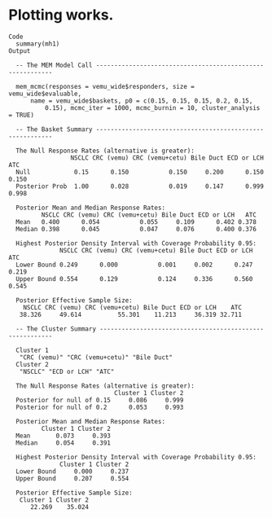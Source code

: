 # Plotting works.

    Code
      summary(mh1)
    Output
      
      -- The MEM Model Call ----------------------------------------------------------
      
      mem_mcmc(responses = vemu_wide$responders, size = vemu_wide$evaluable, 
          name = vemu_wide$baskets, p0 = c(0.15, 0.15, 0.15, 0.2, 0.15, 
              0.15), mcmc_iter = 1000, mcmc_burnin = 10, cluster_analysis = TRUE)
      
      -- The Basket Summary ----------------------------------------------------------
      
      The Null Response Rates (alternative is greater):
                     NSCLC CRC (vemu) CRC (vemu+cetu) Bile Duct ECD or LCH   ATC
      Null            0.15      0.150           0.150     0.200      0.150 0.150
      Posterior Prob  1.00      0.028           0.019     0.147      0.999 0.998
      
      Posterior Mean and Median Response Rates:
             NSCLC CRC (vemu) CRC (vemu+cetu) Bile Duct ECD or LCH   ATC
      Mean   0.400      0.054           0.055     0.109      0.402 0.378
      Median 0.398      0.045           0.047     0.076      0.400 0.376
      
      Highest Posterior Density Interval with Coverage Probability 0.95:
                  NSCLC CRC (vemu) CRC (vemu+cetu) Bile Duct ECD or LCH   ATC
      Lower Bound 0.249      0.000           0.001     0.002      0.247 0.219
      Upper Bound 0.554      0.129           0.124     0.336      0.560 0.545
      
      Posterior Effective Sample Size:
        NSCLC CRC (vemu) CRC (vemu+cetu) Bile Duct ECD or LCH    ATC
       38.326     49.614          55.301    11.213     36.319 32.711
      
      -- The Cluster Summary ---------------------------------------------------------
      
      Cluster 1                                           
       "CRC (vemu)" "CRC (vemu+cetu)" "Bile Duct"
      Cluster 2                           
       "NSCLC" "ECD or LCH" "ATC"
      
      The Null Response Rates (alternative is greater):
                                 Cluster 1 Cluster 2
      Posterior for null of 0.15     0.086     0.999
      Posterior for null of 0.2      0.053     0.993
      
      Posterior Mean and Median Response Rates:
             Cluster 1 Cluster 2
      Mean       0.073     0.393
      Median     0.054     0.391
      
      Highest Posterior Density Interval with Coverage Probability 0.95:
                  Cluster 1 Cluster 2
      Lower Bound     0.000     0.237
      Upper Bound     0.207     0.554
      
      Posterior Effective Sample Size:
       Cluster 1 Cluster 2
          22.269    35.024
      

